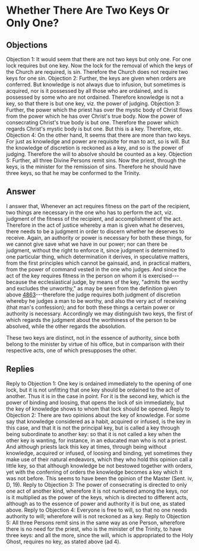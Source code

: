 # Whether There Are Two Keys Or Only One?
## Objections
Objection 1: It would seem that there are not two keys but only one. For one lock requires but one key. Now the lock for the removal of which the keys of the Church are required, is sin. Therefore the Church does not require two keys for one sin.
Objection 2: Further, the keys are given when orders are conferred. But knowledge is not always due to infusion, but sometimes is acquired, nor is it possessed by all those who are ordained, and is possessed by some who are not ordained. Therefore knowledge is not a key, so that there is but one key, viz. the power of judging.
Objection 3: Further, the power which the priest has over the mystic body of Christ flows from the power which he has over Christ's true body. Now the power of consecrating Christ's true body is but one. Therefore the power which regards Christ's mystic body is but one. But this is a key. Therefore, etc.
Objection 4: On the other hand, It seems that there are more than two keys. For just as knowledge and power are requisite for man to act, so is will. But the knowledge of discretion is reckoned as a key, and so is the power of judging. Therefore the will to absolve should be counted as a key.
Objection 5: Further, all three Divine Persons remit sins. Now the priest, through the keys, is the minister for the remission of sins. Therefore he should have three keys, so that he may be conformed to the Trinity.
## Answer

I answer that, Whenever an act requires fitness on the part of the recipient, two things are necessary in the one who has to perform the act, viz. judgment of the fitness of the recipient, and accomplishment of the act. Therefore in the act of justice whereby a man is given what he deserves, there needs to be a judgment in order to discern whether he deserves to receive. Again, an authority or power is necessary for both these things, for we cannot give save what we have in our power; nor can there be judgment, without the right to enforce it, since judgment is determined to one particular thing, which determination it derives, in speculative matters, from the first principles which cannot be gainsaid, and, in practical matters, from the power of command vested in the one who judges. And since the act of the key requires fitness in the person on whom it is exercised---because the ecclesiastical judge, by means of the key, "admits the worthy and excludes the unworthy," as may be seen from the definition given above [4863](A[2])---therefore the judge requires both judgment of discretion whereby he judges a man to be worthy, and also the very act of receiving (that man's confession); and for both these things a certain power or authority is necessary. Accordingly we may distinguish two keys, the first of which regards the judgment about the worthiness of the person to be absolved, while the other regards the absolution.

These two keys are distinct, not in the essence of authority, since both belong to the minister by virtue of his office, but in comparison with their respective acts, one of which presupposes the other.
## Replies
Reply to Objection 1: One key is ordained immediately to the opening of one lock, but it is not unfitting that one key should be ordained to the act of another. Thus it is in the case in point. For it is the second key, which is the power of binding and loosing, that opens the lock of sin immediately, but the key of knowledge shows to whom that lock should be opened.
Reply to Objection 2: There are two opinions about the key of knowledge. For some say that knowledge considered as a habit, acquired or infused, is the key in this case, and that it is not the principal key, but is called a key through being subordinate to another key: so that it is not called a key when the other key is wanting, for instance, in an educated man who is not a priest. And although priests lack this key at times, through being without knowledge, acquired or infused, of loosing and binding, yet sometimes they make use of their natural endeavors, which they who hold this opinion call a little key, so that although knowledge be not bestowed together with orders, yet with the conferring of orders the knowledge becomes a key which it was not before. This seems to have been the opinion of the Master (Sent. iv, D, 19).
Reply to Objection 3: The power of consecrating is directed to only one act of another kind, wherefore it is not numbered among the keys, nor is it multiplied as the power of the keys, which is directed to different acts, although as to the essence of power and authority it is but one, as stated above.
Reply to Objection 4: Everyone is free to will, so that no one needs authority to will; wherefore will is not reckoned as a key.
Reply to Objection 5: All three Persons remit sins in the same way as one Person, wherefore there is no need for the priest, who is the minister of the Trinity, to have three keys: and all the more, since the will, which is appropriated to the Holy Ghost, requires no key, as stated above (ad 4).